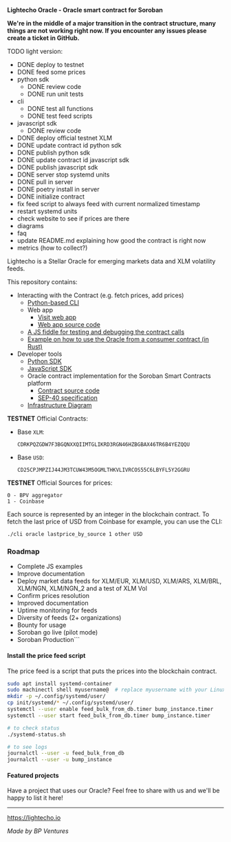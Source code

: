 **Lightecho Oracle - Oracle smart contract for Soroban**

**We're in the middle of a major transition in the contract structure, many
things are not working right now. If you encounter any issues please create
a ticket in GitHub.**

TODO light version:
- DONE deploy to testnet
- DONE feed some prices
- python sdk
  - DONE review code
  - DONE run unit tests
- cli
  - DONE test all functions
  - DONE test feed scripts
- javascript sdk
  - DONE review code
- DONE deploy official testnet XLM
- DONE update contract id python sdk
- DONE publish python sdk
- DONE update contract id javascript sdk
- DONE publish javascript sdk
- DONE server stop systemd units
- DONE pull in server
- DONE poetry install in server
- DONE initialize contract
- fix feed script to always feed with current normalized timestamp
- restart systemd units
- check website to see if prices are there
- diagrams
- faq
- update README.md explaining how good the contract is right now
- metrics (how to collect?)

Lightecho is a Stellar Oracle for emerging markets data and XLM volatility feeds.

This repository contains:

- Interacting with the Contract (e.g. fetch prices, add prices)
  - [Python-based CLI](./oracle-onchain/sep40/cli)
  - Web app
    - [Visit web app](https://bp-ventures.github.io/lightecho-stellar-oracle/)
    - [Web app source code](./docs/v2.html)
  - [A JS fiddle for testing and debugging the contract calls](https://playcode.io/1678393)
  - [Example on how to use the Oracle from a consumer contract (in Rust)](./oracle-onchain/sep40/examples/price_up_down)
- Developer tools
  - [Python SDK](./oracle-sdk/python)
  - [JavaScript SDK](./oracle-sdk/javascript)
  - Oracle contract implementation for the Soroban Smart Contracts platform
    - [Contract source code](./oracle-onchain/sep40/contract)
    - [SEP-40 specification](https://github.com/stellar/stellar-protocol/blob/master/ecosystem/sep-0040.md)
  - [Infrastructure Diagram](./INFRASTRUCTURE.md)

**TESTNET** Official Contracts:

- Base `XLM`:
  ```
  CDRKPQZGDW7F3BGQNXXQIIMTGLIKRD3RGN46HZBGBAX46TR6B4YEZQQU
  ```
- Base `USD`:
  ```
  CD25CPJMPZIJ44JM3TCUW43M5OGMLTHKVLIVRCOS55C6LBYFL5Y2GGRU
  ```

**TESTNET** Official Sources for prices:

```
0 - BPV aggregator
1 - Coinbase
```

Each source is represented by an integer in the blockchain contract.
To fetch the last price of USD from Coinbase for example, you can use the CLI:

```
./cli oracle lastprice_by_source 1 other USD
```

### Roadmap

- Complete JS examples
- Improve documentation
- Deploy market data feeds for XLM/EUR, XLM/USD, XLM/ARS, XLM/BRL, XLM/NGN, XLM/NGN_2 and a test of XLM Vol
- Confirm prices resolution
- Improved documentation
- Uptime monitoring for feeds
- Diversity of feeds (2+ organizations)
- Bounty for usage
- Soroban go live (pilot mode)
- Soroban Production```

#### Install the price feed script

The price feed is a script that puts the prices into the blockchain contract.

```bash
sudo apt install systemd-container
sudo machinectl shell myusername@  # replace myusername with your Linux username
mkdir -p ~/.config/systemd/user/
cp init/systemd/* ~/.config/systemd/user/
systemctl --user enable feed_bulk_from_db.timer bump_instance.timer
systemctl --user start feed_bulk_from_db.timer bump_instance.timer

# to check status
./systemd-status.sh

# to see logs
journalctl --user -u feed_bulk_from_db
journalctl --user -u bump_instance
```

#### Featured projects

Have a project that uses our Oracle? Feel free to share with us and we'll be happy to list it here!

---

https://lightecho.io

_Made by BP Ventures_
